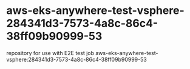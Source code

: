 # aws-eks-anywhere-test-vsphere-284341d3-7573-4a8c-86c4-38ff09b90999-53
repository for use with E2E test job aws-eks-anywhere-test-vsphere:284341d3-7573-4a8c-86c4-38ff09b90999-53
